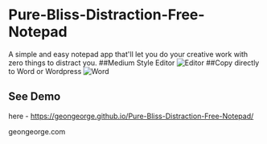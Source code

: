 # Pure-Bliss-Distraction-Free-Notepad
A simple and easy notepad app that'll let you do your creative work with 
zero things to distract you.
##Medium Style Editor
![Editor](https://s22.postimg.cc/9vkms28hd/GIF.gif)
##Copy directly to Word or Wordpress
![Word](https://s22.postimg.cc/8s0ig4azl/word.gif)
## See Demo
here - https://geongeorge.github.io/Pure-Bliss-Distraction-Free-Notepad/

geongeorge.com
